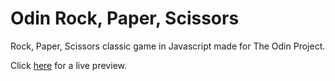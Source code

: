 # Odin Rock, Paper, Scissors
Rock, Paper, Scissors classic game in Javascript made for The Odin Project.

Click [here](https://juliankings.github.io/odin-rockpaperscissors/) for a live preview.

